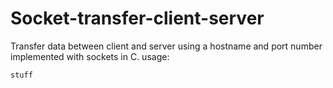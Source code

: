 # Socket-transfer-client-server
Transfer data between client and server using a hostname and port number implemented with sockets in C.
usage:
```
stuff
```
